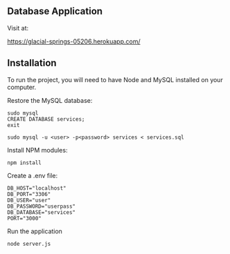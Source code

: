 ## Database Application

Visit at:

https://glacial-springs-05206.herokuapp.com/

## Installation

To run the project, you will need to have Node and MySQL installed on your computer.

Restore the MySQL database:
```
sudo mysql
CREATE DATABASE services;
exit

sudo mysql -u <user> -p<password> services < services.sql
```

Install NPM modules:
```
npm install
```

Create a .env file:
```
DB_HOST="localhost"
DB_PORT="3306"
DB_USER="user"
DB_PASSWORD="userpass"
DB_DATABASE="services"
PORT="3000"
```

Run the application
```
node server.js
```
